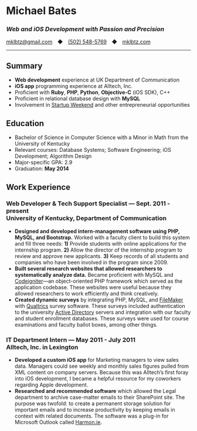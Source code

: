 # Michael Bates
### *Web and iOS Development with Passion and Precision*

[mklbtz@gmail.com](mailto:mklbtz@gmail.com)&emsp;◆&emsp;[(502) 548-5769](tel:5025485769)&emsp;◆&emsp;[mklbtz.com](http://mklbtz.com)
<hr>

## Summary
- **Web development** experience at UK Department of Communication
- **iOS app** programming experience at Alltech, Inc.
- Proficient with **Ruby**, **PHP**, **Python**, **Objective-C** (iOS SDK), C++
- Proficient in relational database design with **MySQL**
- Involvement in [Startup Weekend](http://startupweekend.org) and other entrepreneurial opportunities


## Education
- Bachelor of Science in Computer Science with a Minor in Math from the University of Kentucky
- Relevant courses: Database Systems; Software Engineering; iOS Development; Algorithm Design
- Major-specific GPA: 2.9
- Graduation: **May 2014**


## Work Experience
### Web Developer & Tech Support Specialist — Sept. 2011 - present <br>University of Kentucky, Department of Communication

- **Designed and developed intern-management software using PHP, MySQL, and Bootstrap.** Worked with a faculty client to build this system and fill three needs: **1)** Provide students with online applications for the internship program. **2)** Allow the director of the internship program to review and approve new applicants. **3)** Keep records of all students and companies who have been involved in the program since 2009. 
- **Built several research websites that allowed researchers to systematically analyze data.** Became proficient with MySQL and [Codeigniter](http://ellislab.com/codeigniter)—an object-oriented PHP framework which served as the application codebase. These websites were useful because they allowed researchers to work efficiently and think creatively.
- **Created dynamic surveys** by integrating PHP, MySQL, and [FileMaker](http://www.filemaker.com) with [Qualtrics](http://www.qualtrics.com) survey software. These surveys included authentication to the university [Active Directory](http://en.wikipedia.org/wiki/Active_Directory) servers and integration with our faculty and student enrollment databases. These surveys were used for course examinations and faculty ballot boxes, among other things. 


### IT Department Intern — May 2011 - July 2011 <br>Alltech, Inc. in Lexington

- **Developed a custom iOS app** for Marketing managers to view sales data. Managers could see weekly and monthly sales figures pulled from XML content on company servers. Because this was Alltech’s first foray into iOS development, I became a helpful resource for my coworkers regarding Apple development.
- **Researched and recommended software** which allowed the Legal department to archive case-matter emails to their SharePoint site. The purpose was twofold: to create a permanent storage solution for important emails and to increase productivity by keeping emails in context with related documents. The software was a plug-in for Microsoft Outlook called [Harmon.ie](http://harmon.ie).